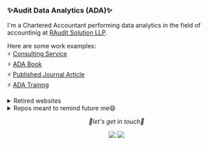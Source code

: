 ### ✨Audit Data Analytics (ADA)✨
I'm a Chartered Accountant performing data analytics in the field of accountinig at [RAudit Solution LLP](https://stewartli.github.io/adaweb/). 

Here are some work examples:   
⚡ [Consulting Service](https://stewartli.github.io/adaweb/)    
⚡ [ADA Book](https://stewartli.github.io/rauditbookdown/)      
⚡ [Published Journal Article](https://doi.org/10.1108/MEDAR-06-2020-0920)   
⚡ [ADA Trainng](https://stewartli.github.io/ada_tutorial/)  

<details>
<summary>Retired websites</summary>  
<li>⚡ [Old Demo](https://stewartli.github.io/tailwindcss/)</li>           
<li>⚡ [Old Blog](https://raudit.netlify.app/)</li>     
<li>⚡ [Old Website](https://rauditsolution.netlify.app/)</li>     
</details>  
    
<details>
<summary>Repos meant to remind future me😄</summary>    
<li>🌱 <a href="https://github.com/stewartli/reactjs">Webpack Configuration</a></li>       
<li>🌱 <a href="https://github.com/stewartli/makefile">Makefile</a></li>    
<li>🌱 <a href="https://github.com/stewartli/tailwindcss">Tailwindcss</a></li>      
</details>

<p align="center">
  <i>👋let's get in touch👋</i>
</p>

<p align="center"> 
<a href="https://www.linkedin.com/in/stewart-li-30a11563/" rel="nofollow"><img src="https://camo.githubusercontent.com/efceb1566578016bd538287814f138fa077d7b6e/68747470733a2f2f696d672e69636f6e73382e636f6d2f6d6174657269616c2d6f75746c696e65642f33302f3030303030302f6c696e6b6564696e2e706e67" data-canonical-src="https://img.icons8.com/material-outlined/30/000000/linkedin.png" style="max-width:100%;"></a>
<a href="https://twitter.com/stewartli3" rel="nofollow"><img src="https://camo.githubusercontent.com/9dfe0eb5e037196f6a562124bb90d4fd26163fa1/68747470733a2f2f696d672e69636f6e73382e636f6d2f6d6174657269616c2d6f75746c696e65642f33302f3030303030302f747769747465722e706e67" data-canonical-src="https://img.icons8.com/material-outlined/30/000000/twitter.png" style="max-width:100%;"></a>
</p>








